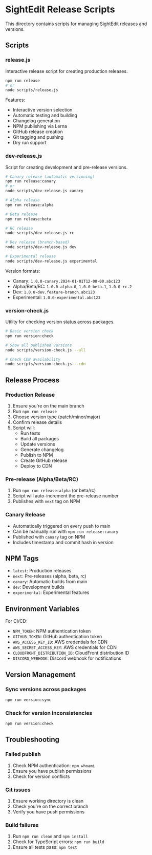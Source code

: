 # SightEdit Release Scripts

This directory contains scripts for managing SightEdit releases and versions.

## Scripts

### release.js
Interactive release script for creating production releases.

```bash
npm run release
# or
node scripts/release.js
```

Features:
- Interactive version selection
- Automatic testing and building
- Changelog generation
- NPM publishing via Lerna
- GitHub release creation
- Git tagging and pushing
- Dry run support

### dev-release.js
Script for creating development and pre-release versions.

```bash
# Canary release (automatic versioning)
npm run release:canary
# or
node scripts/dev-release.js canary

# Alpha release
npm run release:alpha

# Beta release
npm run release:beta

# RC release
node scripts/dev-release.js rc

# Dev release (branch-based)
node scripts/dev-release.js dev

# Experimental release
node scripts/dev-release.js experimental
```

Version formats:
- Canary: `1.0.0-canary.2024-01-01T12-00-00.abc123`
- Alpha/Beta/RC: `1.0.0-alpha.0`, `1.0.0-beta.1`, `1.0.0-rc.2`
- Dev: `1.0.0-dev.feature-branch.abc123`
- Experimental: `1.0.0-experimental.abc123`

### version-check.js
Utility for checking version status across packages.

```bash
# Basic version check
npm run version:check

# Show all published versions
node scripts/version-check.js --all

# Check CDN availability
node scripts/version-check.js --cdn
```

## Release Process

### Production Release
1. Ensure you're on the main branch
2. Run `npm run release`
3. Choose version type (patch/minor/major)
4. Confirm release details
5. Script will:
   - Run tests
   - Build all packages
   - Update versions
   - Generate changelog
   - Publish to NPM
   - Create GitHub release
   - Deploy to CDN

### Pre-release (Alpha/Beta/RC)
1. Run `npm run release:alpha` (or beta/rc)
2. Script will auto-increment the pre-release number
3. Publishes with `next` tag on NPM

### Canary Release
- Automatically triggered on every push to main
- Can be manually run with `npm run release:canary`
- Published with `canary` tag on NPM
- Includes timestamp and commit hash in version

## NPM Tags

- `latest`: Production releases
- `next`: Pre-releases (alpha, beta, rc)
- `canary`: Automatic builds from main
- `dev`: Development builds
- `experimental`: Experimental features

## Environment Variables

For CI/CD:
- `NPM_TOKEN`: NPM authentication token
- `GITHUB_TOKEN`: GitHub authentication token
- `AWS_ACCESS_KEY_ID`: AWS credentials for CDN
- `AWS_SECRET_ACCESS_KEY`: AWS credentials for CDN
- `CLOUDFRONT_DISTRIBUTION_ID`: CloudFront distribution ID
- `DISCORD_WEBHOOK`: Discord webhook for notifications

## Version Management

### Sync versions across packages
```bash
npm run version:sync
```

### Check for version inconsistencies
```bash
npm run version:check
```

## Troubleshooting

### Failed publish
1. Check NPM authentication: `npm whoami`
2. Ensure you have publish permissions
3. Check for version conflicts

### Git issues
1. Ensure working directory is clean
2. Check you're on the correct branch
3. Verify you have push permissions

### Build failures
1. Run `npm run clean` and `npm install`
2. Check for TypeScript errors: `npm run build`
3. Ensure all tests pass: `npm test`